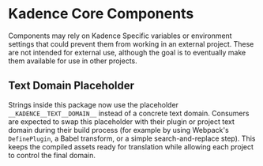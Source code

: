 # Kadence Core Components

Components may rely on Kadence Specific variables or environment settings that could prevent them from working in an external project. These are not intended for external use, although the goal is to eventually make them available for use in other projects.

## Text Domain Placeholder

Strings inside this package now use the placeholder `__KADENCE__TEXT__DOMAIN__` instead of a concrete text domain. Consumers are expected to swap this placeholder with their plugin or project text domain during their build process (for example by using Webpack's `DefinePlugin`, a Babel transform, or a simple search-and-replace step). This keeps the compiled assets ready for translation while allowing each project to control the final domain.
